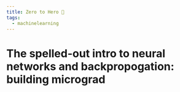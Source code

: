 ```yaml
---
title: Zero to Hero 🤖
tags:
  - machinelearning
---
```

# The spelled-out intro to neural networks and backpropogation: building micrograd
